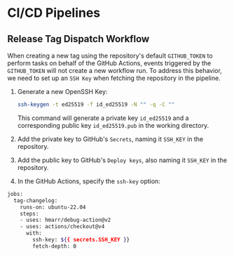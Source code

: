 # CI/CD Pipelines

## Release Tag Dispatch Workflow

When creating a new tag using the repository's default `GITHUB_TOKEN` to perform tasks on behalf of the GitHub Actions, events triggered by the `GITHUB_TOKEN` will not create a new workflow run. To address this behavior, we need to set up an `SSH Key` when fetching the repository in the pipeline.

1. Generate a new OpenSSH Key:

   ```sh
   ssh-keygen -t ed25519 -f id_ed25519 -N "" -q -C ""
   ```

   This command will generate a private key `id_ed25519` and a corresponding public key `id_ed25519.pub` in the working directory.

2. Add the private key to GitHub's `Secrets`, naming it `SSH_KEY` in the repository.
3. Add the public key to GitHub's `Deploy keys`, also naming it `SSH_KEY` in the repository.
4. In the GitHub Actions, specify the `ssh-key` option:

```sh
jobs:
  tag-changelog:
    runs-on: ubuntu-22.04
    steps:
    - uses: hmarr/debug-action@v2
    - uses: actions/checkout@v4
      with:
        ssh-key: ${{ secrets.SSH_KEY }}
        fetch-depth: 0
```

